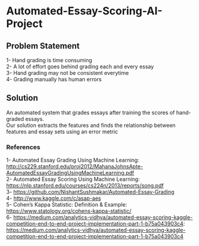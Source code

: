 # Automated-Essay-Scoring-AI-Project
## Problem Statement
1- Hand grading is time consuming  
2- A lot of effort goes behind grading each and every essay  
3- Hand grading may not be consistent everytime  
4- Grading manually has human errors
## Solution
An automated system that grades essays after training the scores of hand-graded essays.  
Our solution extracts the features and finds the relationship between features and essay sets using an error metric
### References 
1- Automated Essay Grading Using Machine Learning: http://cs229.stanford.edu/proj2012/MahanaJohnsApte-AutomatedEssayGradingUsingMachineLearning.pdf  
2- Automated Essay Scoring Using Machine Learning: https://nlp.stanford.edu/courses/cs224n/2013/reports/song.pdf   
3- https://github.com/NishantSushmakar/Automated-Essay-Grading  
4- http://www.kaggle.com/c/asap-aes  
5- Cohen’s Kappa Statistic: Definition & Example: https://www.statology.org/cohens-kappa-statistic/  
6- https://medium.com/analytics-vidhya/automated-essay-scoring-kaggle-competition-end-to-end-project-implementation-part-1-b75a043903c4: https://medium.com/analytics-vidhya/automated-essay-scoring-kaggle-competition-end-to-end-project-implementation-part-1-b75a043903c4
